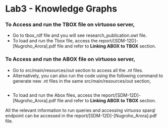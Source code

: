 # Lab3 - Knowledge Graphs

### To Access and run the TBOX file on virtuoso server,
* Go to tbox_rdf file and you will see research_publication.owl file.
* To load and run the Tbox file, access the report/[SDM-12D]-[Nugroho_Arora].pdf file and refer to **Linking ABOX to TBOX** section.

### To Access and run the ABOX file on virtuoso server,
* Go to src/main/resources/out section to access all the .nt files.
* Alternatively, you can also run the code using the following command to generate new .nt files in the same src/main/resources/out section,
  ```

  ```
* To load and run the Abox files, access the  report/[SDM-12D]-[Nugroho_Arora].pdf file and refer to **Linking ABOX to TBOX** section.

All the relevant information to run queries and accessing virtuoso sparql endpoint can be accessed in the report/[SDM-12D]-[Nugroho_Arora].pdf file.
